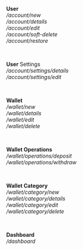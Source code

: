 **User**<br/>
*/account/new<br/>*
*/account/details<br/>*
*/account/edit<br/>*
*/account/soft-delete<br/>*
*/account/restore<br/>*

<br/>

**User** Settings<br/>
*/account/settings/details<br/>*
*/account/settings/edit<br/>*

<br/>

**Wallet**<br/>
*/wallet/new<br/>*
*/wallet/details<br/>*
*/wallet/edit<br/>*
*/wallet/delete<br/>*

<br/>

**Wallet Operations**<br/>
*/wallet/operations/deposit<br/>*
*/wallet/operations/withdraw<br/>*

<br/>

**Wallet Category**<br/>
*/wallet/category/new<br/>*
*/wallet/category/details<br/>*
*/wallet/category/edit<br/>*
*/wallet/category/delete<br/>*

<br/>

**Dashboard**<br/>
*/dashboard<br/>*